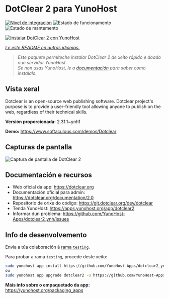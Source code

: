 <!--
NOTA: Este README foi creado automáticamente por <https://github.com/YunoHost/apps/tree/master/tools/readme_generator>
NON debe editarse manualmente.
-->

# DotClear 2 para YunoHost

[![Nivel de integración](https://dash.yunohost.org/integration/dotclear2.svg)](https://ci-apps.yunohost.org/ci/apps/dotclear2/) ![Estado de funcionamento](https://ci-apps.yunohost.org/ci/badges/dotclear2.status.svg) ![Estado de mantemento](https://ci-apps.yunohost.org/ci/badges/dotclear2.maintain.svg)

[![Instalar DotClear 2 con YunoHost](https://install-app.yunohost.org/install-with-yunohost.svg)](https://install-app.yunohost.org/?app=dotclear2)

*[Le este README en outros idiomas.](./ALL_README.md)*

> *Este paquete permíteche instalar DotClear 2 de xeito rápido e doado nun servidor YunoHost.*  
> *Se non usas YunoHost, le a [documentación](https://yunohost.org/install) para saber como instalalo.*

## Vista xeral

Dotclear is an open-source web publishing software. Dotclear project's purpose is to provide a user-friendly tool allowing anyone to publish on the web, regardless of their technical skills.


**Versión proporcionada:** 2.31.1~ynh1

**Demo:** <https://www.softaculous.com/demos/Dotclear>

## Capturas de pantalla

![Captura de pantalla de DotClear 2](./doc/screenshots/ss2_dotclear.png)

## Documentación e recursos

- Web oficial da app: <https://dotclear.org>
- Documentación oficial para admin: <https://dotclear.org/documentation/2.0>
- Repositorio de orixe do código: <https://git.dotclear.org/dev/dotclear>
- Tenda YunoHost: <https://apps.yunohost.org/app/dotclear2>
- Informar dun problema: <https://github.com/YunoHost-Apps/dotclear2_ynh/issues>

## Info de desenvolvemento

Envía a túa colaboración á [rama `testing`](https://github.com/YunoHost-Apps/dotclear2_ynh/tree/testing).

Para probar a rama `testing`, procede deste xeito:

```bash
sudo yunohost app install https://github.com/YunoHost-Apps/dotclear2_ynh/tree/testing --debug
ou
sudo yunohost app upgrade dotclear2 -u https://github.com/YunoHost-Apps/dotclear2_ynh/tree/testing --debug
```

**Máis info sobre o empaquetado da app:** <https://yunohost.org/packaging_apps>
